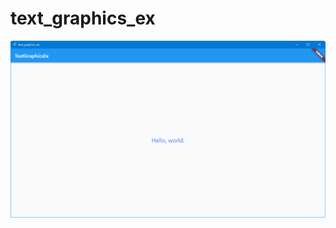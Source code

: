 # text_graphics_ex

<img src="https://github.com/nshiraki/flutter-sandbox/blob/main/text_graphics_ex/screenshot/img.png">

